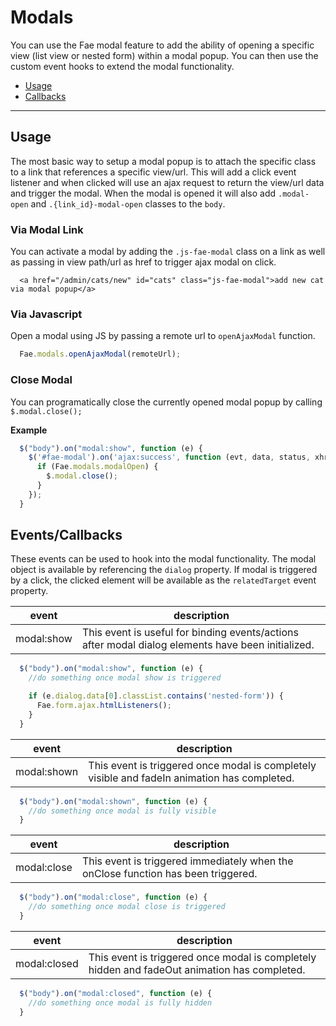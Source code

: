 # Modals
You can use the Fae modal feature to add the ability of opening a specific view (list view or nested form) within a modal popup. You can then use the custom event hooks to extend the modal functionality.

* [Usage](#usage)
* [Callbacks](#callbacks)

---

## Usage
The most basic way to setup a modal popup is to attach the specific class to a link that references a specific view/url. This will add a click event listener and when clicked will use an ajax request to return the view/url data and trigger the modal. When the modal is opened it will also add `.modal-open` and `.{link_id}-modal-open` classes to the `body`.

### Via Modal Link

You can activate a modal by adding the `.js-fae-modal` class on a link as well as passing in view path/url as href to trigger ajax modal on click.

```slim
  <a href="/admin/cats/new" id="cats" class="js-fae-modal">add new cat via modal popup</a>
```

### Via Javascript
Open a modal using JS by passing a remote url to `openAjaxModal` function.

```javascript
  Fae.modals.openAjaxModal(remoteUrl);
```

### Close Modal
You can programatically close the currently opened modal popup by calling `$.modal.close();`

**Example**
```javascript
  $("body").on("modal:show", function (e) {
    $('#fae-modal').on('ajax:success', function (evt, data, status, xhr) {
      if (Fae.modals.modalOpen) {
        $.modal.close();
      }
    });
  }
```

## Events/Callbacks

These events can be used to hook into the modal functionality. The modal object is available by referencing the `dialog` property. If modal is triggered by a click, the clicked element will be available as the `relatedTarget` event property.

| event | description |
|--------|-------------------|
| modal:show |  This event is useful for binding events/actions after modal dialog elements have been initialized.  |


```javascript
  $("body").on("modal:show", function (e) {
    //do something once modal show is triggered

    if (e.dialog.data[0].classList.contains('nested-form')) {
      Fae.form.ajax.htmlListeners();
    }
  }
```

| event | description |
|--------|-------------------|
| modal:shown |  This event is triggered once modal is completely visible and fadeIn animation has completed.  |

```javascript
  $("body").on("modal:shown", function (e) {
    //do something once modal is fully visible
  }
```

| event | description |
|--------|-------------------|
| modal:close |  This event is triggered immediately when the onClose function has been triggered.  |

```javascript
  $("body").on("modal:close", function (e) {
    //do something once modal close is triggered
  }
```

| event | description |
|--------|-------------------|
| modal:closed |  This event is triggered once modal is completely hidden and fadeOut animation has completed.  |

```javascript
  $("body").on("modal:closed", function (e) {
    //do something once modal is fully hidden
  }
```
